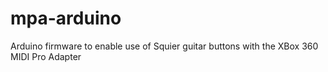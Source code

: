 mpa-arduino
===========

Arduino firmware to enable use of Squier guitar buttons with the XBox 360 MIDI Pro Adapter